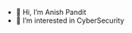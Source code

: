 - 👋 Hi, I’m Anish Pandit
- 👀 I’m interested in CyberSecurity

<!---
anishpandit1/anishpandit1 is a ✨ special ✨ repository because its `README.md` (this file) appears on your GitHub profile.
You can click the Preview link to take a look at your changes.
--->
